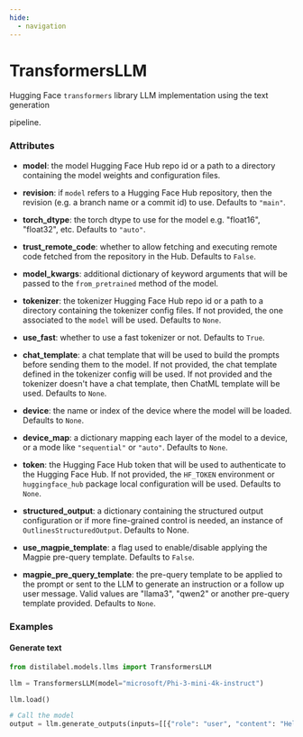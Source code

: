 ```yaml
---
hide:
  - navigation
---
```

# TransformersLLM


Hugging Face `transformers` library LLM implementation using the text generation



pipeline.





### Attributes

- **model**: the model Hugging Face Hub repo id or a path to a directory containing the  model weights and configuration files.

- **revision**: if `model` refers to a Hugging Face Hub repository, then the revision  (e.g. a branch name or a commit id) to use. Defaults to `"main"`.

- **torch_dtype**: the torch dtype to use for the model e.g. "float16", "float32", etc.  Defaults to `"auto"`.

- **trust_remote_code**: whether to allow fetching and executing remote code fetched  from the repository in the Hub. Defaults to `False`.

- **model_kwargs**: additional dictionary of keyword arguments that will be passed to  the `from_pretrained` method of the model.

- **tokenizer**: the tokenizer Hugging Face Hub repo id or a path to a directory containing  the tokenizer config files. If not provided, the one associated to the `model`  will be used. Defaults to `None`.

- **use_fast**: whether to use a fast tokenizer or not. Defaults to `True`.

- **chat_template**: a chat template that will be used to build the prompts before  sending them to the model. If not provided, the chat template defined in the  tokenizer config will be used. If not provided and the tokenizer doesn't have  a chat template, then ChatML template will be used. Defaults to `None`.

- **device**: the name or index of the device where the model will be loaded. Defaults  to `None`.

- **device_map**: a dictionary mapping each layer of the model to a device, or a mode  like `"sequential"` or `"auto"`. Defaults to `None`.

- **token**: the Hugging Face Hub token that will be used to authenticate to the Hugging  Face Hub. If not provided, the `HF_TOKEN` environment or `huggingface_hub` package  local configuration will be used. Defaults to `None`.

- **structured_output**: a dictionary containing the structured output configuration or if more  fine-grained control is needed, an instance of `OutlinesStructuredOutput`. Defaults to None.

- **use_magpie_template**: a flag used to enable/disable applying the Magpie pre-query  template. Defaults to `False`.

- **magpie_pre_query_template**: the pre-query template to be applied to the prompt or  sent to the LLM to generate an instruction or a follow up user message. Valid  values are "llama3", "qwen2" or another pre-query template provided. Defaults  to `None`.







### Examples


#### Generate text
```python
from distilabel.models.llms import TransformersLLM

llm = TransformersLLM(model="microsoft/Phi-3-mini-4k-instruct")

llm.load()

# Call the model
output = llm.generate_outputs(inputs=[[{"role": "user", "content": "Hello world!"}]])
```



